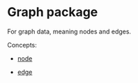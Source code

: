 # Graph package

For graph data, meaning nodes and edges.

Concepts:

* [node](../node)

* [edge](../edge)
